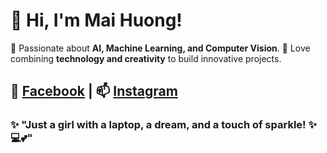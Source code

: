 # 👋 Hi, I'm Mai Huong!
🚀 Passionate about **AI, Machine Learning, and Computer Vision**.
🎨 Love combining **technology and creativity** to build innovative projects.

## 🔗 [Facebook]([https://www.facebook.com/nguyenmaihuogn/])  | 📫 [Instagram](https://www.instagram.com/bnabnubne/)  

### ✨ "Just a girl with a laptop, a dream, and a touch of sparkle! ✨💻💕"

